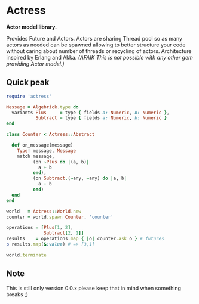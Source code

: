 # Actress

**Actor model library.**

Provides Future and Actors. Actors are sharing Thread pool so
as many actors as needed can be spawned allowing to better structure
your code without caring about number of threads or recycling of actors.
Architecture inspired by Erlang and Akka.
_(AFAIK This is not possible with any other gem providing Actor model.)_

## Quick peak

```ruby
require 'actress'

Message = Algebrick.type do
  variants Plus     = type { fields a: Numeric, b: Numeric },
           Subtract = type { fields a: Numeric, b: Numeric }
end

class Counter < Actress::Abstract

  def on_message(message)
    Type! message, Message
    match message,
          (on ~Plus do |(a, b)|
            a + b
          end),
          (on Subtract.(~any, ~any) do |a, b|
            a - b
          end)
  end
end

world   = Actress::World.new
counter = world.spawn Counter, 'counter'

operations = [Plus[1, 2],
              Subtract[2, 1]]
results    = operations.map { |o| counter.ask o } # futures
p results.map(&:value) # => [3,1]

world.terminate
```

## Note

This is still only version 0.0.x please keep that in mind when something breaks ;)
